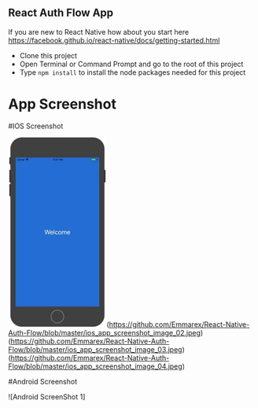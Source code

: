 ## React Auth Flow App

If you are new to React Native how about you start here https://facebook.github.io/react-native/docs/getting-started.html

* Clone this project
* Open Terminal or Command Prompt and go to the root of this project
* Type ```npm install``` to install the node packages needed for this project

# App Screenshot

#IOS Screenshot

![IOS ScreenShot 1](https://github.com/Emmarex/React-Native-Auth-Flow/blob/master/ios_app_screenshot_image.jpeg)(https://github.com/Emmarex/React-Native-Auth-Flow/blob/master/ios_app_screenshot_image_02.jpeg)(https://github.com/Emmarex/React-Native-Auth-Flow/blob/master/ios_app_screenshot_image_03.jpeg)(https://github.com/Emmarex/React-Native-Auth-Flow/blob/master/ios_app_screenshot_image_04.jpeg)

#Android Screenshot

![Android ScreenShot 1]
